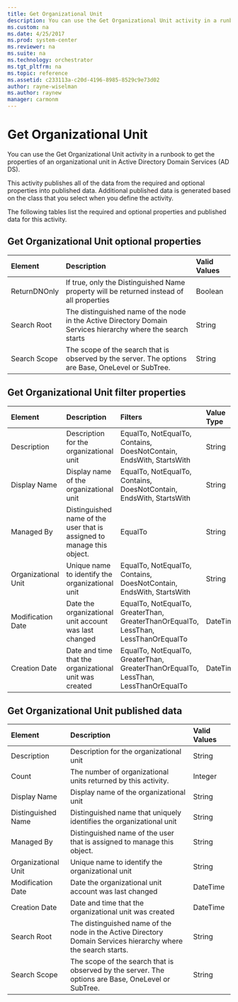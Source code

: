 ```yaml
---
title: Get Organizational Unit
description: You can use the Get Organizational Unit activity in a runbook to get the properties of an organizational unit in Active Directory Domain Services (AD DS).
ms.custom: na
ms.date: 4/25/2017
ms.prod: system-center
ms.reviewer: na
ms.suite: na
ms.technology: orchestrator
ms.tgt_pltfrm: na
ms.topic: reference
ms.assetid: c233113a-c20d-4196-8985-8529c9e73d02
author: rayne-wiselman
ms.author: raynew
manager: carmonm
---
```


# Get Organizational Unit

You can use the Get Organizational Unit activity in a runbook to get the properties of an organizational unit in Active Directory Domain Services (AD DS).

This activity publishes all of the data from the required and optional properties into published data. Additional published data is generated based on the class that you select when you define the activity.

The following tables list the required and optional properties and published data for this activity.

## Get Organizational Unit optional properties

| Element   | Description   | Valid Values |
|:---|:---|:---|
| ReturnDNOnly | If true, only the Distinguished Name property will be returned instead of all properties   | Boolean   |
| Search Root  | The distinguished name of the node in the Active Directory Domain Services hierarchy where the search starts | String   |
| Search Scope | The scope of the search that is observed by the server. The options are Base, OneLevel or SubTree.   | String   |

## Get Organizational Unit filter properties

| Element   | Description   | Filters   | Value Type |
|:---|:---|:---|:---|
| Description   | Description for the organizational unit   | EqualTo, NotEqualTo, Contains, DoesNotContain, EndsWith, StartsWith   | String   |
| Display Name   | Display name of the organizational unit   | EqualTo, NotEqualTo, Contains, DoesNotContain, EndsWith, StartsWith   | String   |
| Managed By   | Distinguished name of the user that is assigned to manage this object. | EqualTo   | String   |
| Organizational Unit | Unique name to identify the organizational unit   | EqualTo, NotEqualTo, Contains, DoesNotContain, EndsWith, StartsWith   | String   |
| Modification Date   | Date the organizational unit account was last changed   | EqualTo, NotEqualTo, GreaterThan, GreaterThanOrEqualTo, LessThan, LessThanOrEqualTo | DateTime   |
| Creation Date   | Date and time that the organizational unit was created   | EqualTo, NotEqualTo, GreaterThan, GreaterThanOrEqualTo, LessThan, LessThanOrEqualTo | DateTime   |

## Get Organizational Unit published data

| Element   | Description   | Valid Values |
|:---|:---|:---|
| Description   | Description for the organizational unit   | String   |
| Count   | The number of organizational units returned by this activity.   | Integer   |
| Display Name   | Display name of the organizational unit   | String   |
| Distinguished Name  | Distinguished name that uniquely identifies the organizational unit   | String   |
| Managed By   | Distinguished name of the user that is assigned to manage this object.   | String   |
| Organizational Unit | Unique name to identify the organizational unit   | String   |
| Modification Date   | Date the organizational unit account was last changed   | DateTime   |
| Creation Date   | Date and time that the organizational unit was created   | DateTime   |
| Search Root   | The distinguished name of the node in the Active Directory Domain Services hierarchy where the search starts. | String   |
| Search Scope   | The scope of the search that is observed by the server. The options are Base, OneLevel or SubTree.   | String   |
